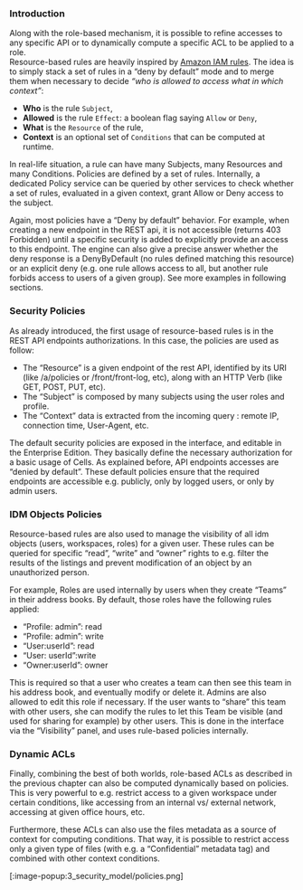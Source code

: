 ### Introduction

Along with the role-based mechanism, it is possible to refine accesses to any specific API or to dynamically compute a specific ACL to be applied to a role.  
Resource-based rules are heavily inspired by [Amazon IAM rules](https://docs.aws.amazon.com/IAM/latest/UserGuide/access_policies.html). The idea is to simply stack a set of rules in a “deny by default” mode and to merge them when necessary to decide _“who is allowed to access what in which context”_:

- **Who** is the rule `Subject`,
- **Allowed** is the rule `Effect`: a boolean flag saying `Allow` or `Deny`,
- **What** is the `Resource` of the rule,
- **Context** is an optional set of `Conditions` that can be computed at runtime.

In real-life situation, a rule can have many Subjects, many Resources and many Conditions. Policies are defined by a set of rules. Internally, a dedicated Policy service can be queried by other services to check whether a set of rules, evaluated in a given context, grant Allow or Deny access to the subject.

Again, most policies have a “Deny by default” behavior. For example, when creating a new endpoint in the REST api, it is not accessible (returns 403 Forbidden) until a specific security is added to explicitly provide an access to this endpoint. The engine can also give a precise answer whether the deny response is a DenyByDefault (no rules defined matching this resource) or an explicit deny (e.g. one rule allows access to all, but another rule forbids access to users of a given group). See more examples in following sections.

### Security Policies

As already introduced, the first usage of resource-based rules is in the REST API endpoints authorizations. In this case, the policies are used as follow:

- The “Resource” is a given endpoint of the rest API, identified by its URI (like /a/policies or /front/front-log, etc), along with an HTTP Verb (like GET, POST, PUT, etc).
- The “Subject” is composed by many subjects using the user roles and profile.
- The “Context” data is extracted from the incoming query : remote IP, connection time, User-Agent, etc.

The default security policies are exposed in the interface, and editable in the Enterprise Edition. They basically define the necessary authorization for a basic usage of Cells. As explained before, API endpoints accesses are “denied by default”. These default policies ensure that the required endpoints are accessible e.g. publicly, only by logged users, or only by admin users.

### IDM Objects Policies

Resource-based rules are also used to manage the visibility of all idm objects (users, workspaces, roles) for a given user. These rules can be queried for specific “read”, “write” and “owner” rights to e.g. filter the results of the listings and prevent modification of an object by an unauthorized person.

For example, Roles are used internally by users when they create “Teams” in their address books. By default, those roles have the following rules applied:

- “Profile: admin”: read
- “Profile: admin”: write
- “User:userId”: read
- “User: userId”:write
- “Owner:userId”: owner

This is required so that a user who creates a team can then see this team in his address book, and eventually modify or delete it. Admins are also allowed to edit this role if necessary. If the user wants to “share” this team with other users, she can modify the rules to let this Team be visible (and used for sharing for example) by other users. This is done in the interface via the “Visibility” panel, and uses rule-based policies internally.  

### Dynamic ACLs

Finally, combining the best of both worlds, role-based ACLs as described in the previous chapter can also be computed dynamically based on policies. This is very powerful to e.g. restrict access to a given workspace under certain conditions, like accessing from an internal vs/ external network, accessing at given office hours, etc.

Furthermore, these ACLs can also use the files metadata as a source of context for computing conditions. That way, it is possible to restrict access only a given type of files (with e.g. a “Confidential” metadata tag) and combined with other context conditions.

[:image-popup:3_security_model/policies.png]
